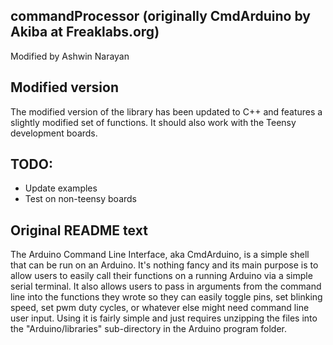## commandProcessor (originally CmdArduino by Akiba at Freaklabs.org)

Modified by Ashwin Narayan

## Modified version

The modified version of the library has been updated to C++ and features a slightly
modified set of functions. It should also work with the Teensy development boards.

## TODO:
 * Update examples
 * Test on non-teensy boards



## Original README text
The Arduino Command Line Interface, aka CmdArduino, is a simple shell that can
be run on an Arduino. It's nothing fancy and its main purpose is to allow users
to easily call their functions on a running Arduino via a simple serial
terminal. It also allows users to pass in arguments from the command line into
the functions they wrote so they can easily toggle pins, set blinking speed,
set pwm duty cycles, or whatever else might need command line user input. Using
it is fairly simple and just requires unzipping the files into the
"Arduino/libraries" sub-directory in the Arduino program folder.
